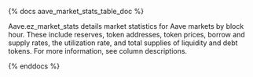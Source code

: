{% docs aave_market_stats_table_doc %}

Aave.ez_market_stats details market statistics for Aave markets by block hour.  These include reserves, token addresses, token prices, borrow and supply rates, the utilization rate, and total supplies of liquidity and debt tokens. For more information, see column descriptions.  

{% enddocs %}